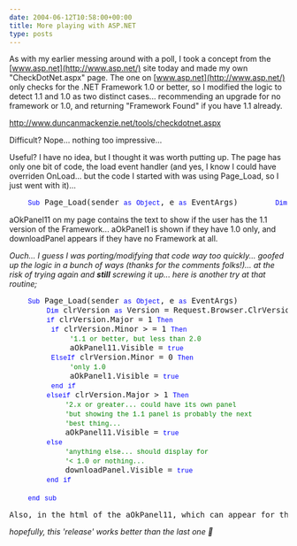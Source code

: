 ```yaml
---
date: 2004-06-12T10:58:00+00:00
title: More playing with ASP.NET
type: posts
---
```

As with my earlier messing around with a poll, I took a concept from the [www.asp.net](http://www.asp.net/) site today and made my own "CheckDotNet.aspx" page. The one on [www.asp.net](http://www.asp.net/) only checks for the .NET Framework 1.0 or better, so I modified the logic to detect 1.1 and 1.0 as two distinct cases... recommending an upgrade for no framework or 1.0, and returning "Framework Found" if you have 1.1 already.

<http://www.duncanmackenzie.net/tools/checkdotnet.aspx>

Difficult? Nope... nothing too impressive...

Useful? I have no idea, but I thought it was worth putting up. The page has only one bit of code, the load event handler (and yes, I know I could have overriden OnLoad... but the code I started with was using Page_Load, so I just went with it)...

<pre><span>    </span><span style="FONT-WEIGHT: 400; FONT-SIZE: 12px; COLOR: #0000ff; FONT-FAMILY: Courier New">Sub</span><span> Page_Load(sender </span><span style="FONT-WEIGHT: 400; FONT-SIZE: 12px; COLOR: #0000ff; FONT-FAMILY: Courier New">as</span><span> </span><span style="FONT-WEIGHT: 400; FONT-SIZE: 12px; COLOR: #0000ff; FONT-FAMILY: Courier New">Object</span><span>, e </span><span style="FONT-WEIGHT: 400; FONT-SIZE: 12px; COLOR: #0000ff; FONT-FAMILY: Courier New">as</span><span> EventArgs)</span><span>        </span><span style="FONT-WEIGHT: 400; FONT-SIZE: 12px; COLOR: #0000ff; FONT-FAMILY: Courier New">Dim</span><span> clrVersion </span><span style="FONT-WEIGHT: 400; FONT-SIZE: 12px; COLOR: #0000ff; FONT-FAMILY: Courier New">as</span><span> Version = Request.Browser.ClrVersion        </span><span style="FONT-WEIGHT: 400; FONT-SIZE: 12px; COLOR: #0000ff; FONT-FAMILY: Courier New">If</span><span> clrVersion.Major &gt; 0 </span><span style="FONT-WEIGHT: 400; FONT-SIZE: 12px; COLOR: #0000ff; FONT-FAMILY: Courier New">Then</span><span>         </span><span style="FONT-WEIGHT: 400; FONT-SIZE: 12px; COLOR: #0000ff; FONT-FAMILY: Courier New">If</span><span> clrVersion.Minor &gt; 0 </span><span style="FONT-WEIGHT: 400; FONT-SIZE: 12px; COLOR: #0000ff; FONT-FAMILY: Courier New">Then</span><span>             aOkPanel11.Visible = </span><span style="FONT-WEIGHT: 400; FONT-SIZE: 12px; COLOR: #0000ff; FONT-FAMILY: Courier New">True</span><span>         </span><span style="FONT-WEIGHT: 400; FONT-SIZE: 12px; COLOR: #0000ff; FONT-FAMILY: Courier New">Else</span><span>             aOkPanel1.Visible = </span><span style="FONT-WEIGHT: 400; FONT-SIZE: 12px; COLOR: #0000ff; FONT-FAMILY: Courier New">True</span><span>         </span><span style="FONT-WEIGHT: 400; FONT-SIZE: 12px; COLOR: #0000ff; FONT-FAMILY: Courier New">End</span><span> </span><span style="FONT-WEIGHT: 400; FONT-SIZE: 12px; COLOR: #0000ff; FONT-FAMILY: Courier New">If</span><span>        </span><span style="FONT-WEIGHT: 400; FONT-SIZE: 12px; COLOR: #0000ff; FONT-FAMILY: Courier New">Else</span><span>            downloadPanel.Visible = </span><span style="FONT-WEIGHT: 400; FONT-SIZE: 12px; COLOR: #0000ff; FONT-FAMILY: Courier New">True</span><span>        </span><span style="FONT-WEIGHT: 400; FONT-SIZE: 12px; COLOR: #0000ff; FONT-FAMILY: Courier New">End</span><span> </span><span style="FONT-WEIGHT: 400; FONT-SIZE: 12px; COLOR: #0000ff; FONT-FAMILY: Courier New">If</span><span>     </span><span style="FONT-WEIGHT: 400; FONT-SIZE: 12px; COLOR: #0000ff; FONT-FAMILY: Courier New">End</span><span> </span><span style="FONT-WEIGHT: 400; FONT-SIZE: 12px; COLOR: #0000ff; FONT-FAMILY: Courier New">Sub</span><span></span></pre>

aOkPanel11 on my page contains the text to show if the user has the 1.1 version of the Framework... aOkPanel1 is shown if they have 1.0 only, and downloadPanel appears if they have no Framework at all.

_Ouch... I guess I was porting/modifying that code way too quickly... goofed up the logic in a bunch of ways (thanks for the comments folks!)... at the risk of trying again and **still** screwing it up... here is another try at that routine;_

<pre><span>    </span><span style="FONT-WEIGHT: 400; FONT-SIZE: 12px; COLOR: #0000ff; FONT-FAMILY: Courier New">Sub</span><span> Page_Load(sender </span><span style="FONT-WEIGHT: 400; FONT-SIZE: 12px; COLOR: #0000ff; FONT-FAMILY: Courier New">as</span><span> </span><span style="FONT-WEIGHT: 400; FONT-SIZE: 12px; COLOR: #0000ff; FONT-FAMILY: Courier New">Object</span><span>, e </span><span style="FONT-WEIGHT: 400; FONT-SIZE: 12px; COLOR: #0000ff; FONT-FAMILY: Courier New">as</span><span> EventArgs)
        </span><span style="FONT-WEIGHT: 400; FONT-SIZE: 12px; COLOR: #0000ff; FONT-FAMILY: Courier New">Dim</span><span> clrVersion </span><span style="FONT-WEIGHT: 400; FONT-SIZE: 12px; COLOR: #0000ff; FONT-FAMILY: Courier New">as</span><span> Version = Request.Browser.ClrVersion
        </span><span style="FONT-WEIGHT: 400; FONT-SIZE: 12px; COLOR: #0000ff; FONT-FAMILY: Courier New">if</span><span> clrVersion.Major = 1 </span><span style="FONT-WEIGHT: 400; FONT-SIZE: 12px; COLOR: #0000ff; FONT-FAMILY: Courier New">Then</span><span>
         </span><span style="FONT-WEIGHT: 400; FONT-SIZE: 12px; COLOR: #0000ff; FONT-FAMILY: Courier New">if</span><span> clrVersion.Minor &gt; = 1 </span><span style="FONT-WEIGHT: 400; FONT-SIZE: 12px; COLOR: #0000ff; FONT-FAMILY: Courier New">Then</span><span>
             </span><span style="FONT-WEIGHT: 400; FONT-SIZE: 12px; COLOR: #008000; FONT-FAMILY: Courier New">'1.1 or better, but less than 2.0
</span><span>             aOkPanel11.Visible = </span><span style="FONT-WEIGHT: 400; FONT-SIZE: 12px; COLOR: #0000ff; FONT-FAMILY: Courier New">true</span><span>
         </span><span style="FONT-WEIGHT: 400; FONT-SIZE: 12px; COLOR: #0000ff; FONT-FAMILY: Courier New">ElseIf</span><span> clrVersion.Minor = 0 </span><span style="FONT-WEIGHT: 400; FONT-SIZE: 12px; COLOR: #0000ff; FONT-FAMILY: Courier New">Then</span><span>
             </span><span style="FONT-WEIGHT: 400; FONT-SIZE: 12px; COLOR: #008000; FONT-FAMILY: Courier New">'only 1.0
</span><span>             aOkPanel1.Visible = </span><span style="FONT-WEIGHT: 400; FONT-SIZE: 12px; COLOR: #0000ff; FONT-FAMILY: Courier New">true</span><span>
         </span><span style="FONT-WEIGHT: 400; FONT-SIZE: 12px; COLOR: #0000ff; FONT-FAMILY: Courier New">end</span><span> </span><span style="FONT-WEIGHT: 400; FONT-SIZE: 12px; COLOR: #0000ff; FONT-FAMILY: Courier New">if</span><span>
        </span><span style="FONT-WEIGHT: 400; FONT-SIZE: 12px; COLOR: #0000ff; FONT-FAMILY: Courier New">elseif</span><span> clrVersion.Major &gt; 1 </span><span style="FONT-WEIGHT: 400; FONT-SIZE: 12px; COLOR: #0000ff; FONT-FAMILY: Courier New">Then</span><span>
            </span><span style="FONT-WEIGHT: 400; FONT-SIZE: 12px; COLOR: #008000; FONT-FAMILY: Courier New">'2.x or greater... could have its own panel
</span><span>            </span><span style="FONT-WEIGHT: 400; FONT-SIZE: 12px; COLOR: #008000; FONT-FAMILY: Courier New">'but showing the 1.1 panel is probably the next
</span><span>            </span><span style="FONT-WEIGHT: 400; FONT-SIZE: 12px; COLOR: #008000; FONT-FAMILY: Courier New">'best thing...
</span><span>            aOkPanel11.Visible = </span><span style="FONT-WEIGHT: 400; FONT-SIZE: 12px; COLOR: #0000ff; FONT-FAMILY: Courier New">true</span><span>
        </span><span style="FONT-WEIGHT: 400; FONT-SIZE: 12px; COLOR: #0000ff; FONT-FAMILY: Courier New">else</span><span>
            </span><span style="FONT-WEIGHT: 400; FONT-SIZE: 12px; COLOR: #008000; FONT-FAMILY: Courier New">'anything else... should display for
</span><span>            </span><span style="FONT-WEIGHT: 400; FONT-SIZE: 12px; COLOR: #008000; FONT-FAMILY: Courier New">'&lt; 1.0 or nothing...
</span><span>            downloadPanel.Visible = </span><span style="FONT-WEIGHT: 400; FONT-SIZE: 12px; COLOR: #0000ff; FONT-FAMILY: Courier New">true</span><span>
        </span><span style="FONT-WEIGHT: 400; FONT-SIZE: 12px; COLOR: #0000ff; FONT-FAMILY: Courier New">end</span><span> </span><span style="FONT-WEIGHT: 400; FONT-SIZE: 12px; COLOR: #0000ff; FONT-FAMILY: Courier New">if</span><span>

    </span><span style="FONT-WEIGHT: 400; FONT-SIZE: 12px; COLOR: #0000ff; FONT-FAMILY: Courier New">end</span><span> </span><span style="FONT-WEIGHT: 400; FONT-SIZE: 12px; COLOR: #0000ff; FONT-FAMILY: Courier New">sub</span><span>
</span></pre>

<pre>Also, in the html of the aOkPanel11, which can appear for the .NET Framework 1.1 or greater... I changed the text to reflect this possibility and added&lt;%Response.Write(Request.Browser.ClrVersion)%&gt;</pre>

_hopefully, this 'release' works better than the last one 🙂_

